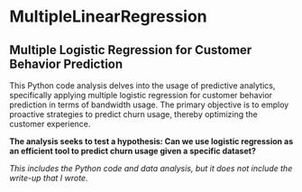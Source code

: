 # MultipleLinearRegression
## Multiple Logistic Regression for Customer Behavior Prediction

This Python code analysis delves into the usage of predictive analytics, specifically applying multiple logistic regression for customer behavior prediction in terms of bandwidth usage. The primary objective is to employ proactive strategies to predict churn usage, thereby optimizing the customer experience. 

**The analysis seeks to test a hypothesis: Can we use logistic regression as an efficient tool to predict churn usage given a specific dataset?**

*This includes the Python code and data analysis, but it does not include the write-up that I wrote.*
